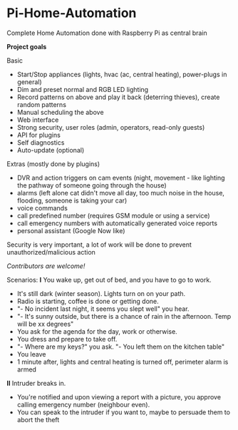 Pi-Home-Automation
==================

Complete Home Automation done with Raspberry Pi as central brain

  
**Project goals**
  
Basic
- Start/Stop appliances (lights, hvac (ac, central heating), power-plugs in general)
- Dim and preset normal and RGB LED lighting
- Record patterns on above and play it back (deterring thieves), create random patterns
- Manual scheduling the above
- Web interface 
- Strong security, user roles (admin, operators, read-only guests)
- API for plugins
- Self diagnostics 
- Auto-update (optional)
  

Extras (mostly done by plugins)
- DVR and action triggers on cam events (night, movement - like lighting the pathway of someone going through the house)
- alarms (left alone cat didn't move all day, too much noise in the house, flooding, someone is taking your car)
- voice commands
- call predefined number (requires GSM module or using a service)
- call emergency numbers with automatically generated voice reports
- personal assistant (Google Now like)
  
Security is very important, a lot of work will be done to prevent unauthorized/malicious action
  
*Contributors are welcome!*
  
Scenarios:
**I**
You wake up, get out of bed, and you have to go to work. 
- It's still dark (winter season). Lights turn on on your path.
- Radio is starting, coffee is done or getting done.
- "- No incident last night, it seems you slept well" you hear.
- "- It's sunny outside, but there is a chance of rain in the afternoon. Temp will be xx degrees"
- You ask for the agenda for the day, work or otherwise.
- You dress and prepare to take off.
- "- Where are my keys?" you ask. "- You left them on the kitchen table"
- You leave
- 1 minute after, lights and central heating is turned off, perimeter alarm is armed
  

**II**
Intruder breaks in. 
- You're notified and upon viewing a report with a picture, you approve calling emergency number (neighbour even).
- You can speak to the intruder if you want to, maybe to persuade them to abort the theft
